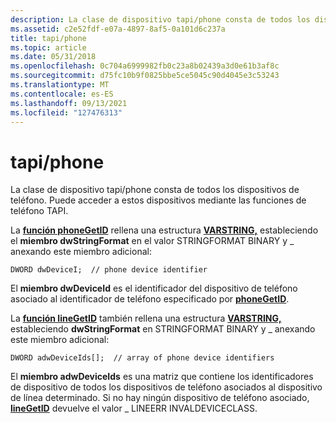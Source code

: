 ```yaml
---
description: La clase de dispositivo tapi/phone consta de todos los dispositivos de teléfono. Puede acceder a estos dispositivos mediante las funciones de teléfono TAPI.
ms.assetid: c2e52fdf-e07a-4897-8af5-0a101d6c237a
title: tapi/phone
ms.topic: article
ms.date: 05/31/2018
ms.openlocfilehash: 0c704a6999982fb0c23a8b02439a3d0e61b3af8c
ms.sourcegitcommit: d75fc10b9f0825bbe5ce5045c90d4045e3c53243
ms.translationtype: MT
ms.contentlocale: es-ES
ms.lasthandoff: 09/13/2021
ms.locfileid: "127476313"
---
```

# <a name="tapiphone"></a>tapi/phone

La clase de dispositivo tapi/phone consta de todos los dispositivos de teléfono. Puede acceder a estos dispositivos mediante las funciones de teléfono TAPI.

La [**función phoneGetID**](/windows/desktop/api/Tapi/nf-tapi-phonegetid) rellena una estructura [**VARSTRING,**](/windows/desktop/api/Tapi/ns-tapi-varstring) estableciendo el **miembro dwStringFormat** en el valor STRINGFORMAT BINARY y \_ anexando este miembro adicional:

``` syntax
DWORD dwDeviceI;  // phone device identifier
```

El **miembro dwDeviceId** es el identificador del dispositivo de teléfono asociado al identificador de teléfono especificado por [**phoneGetID**](/windows/desktop/api/Tapi/nf-tapi-phonegetid).

La [**función lineGetID**](/windows/desktop/api/Tapi/nf-tapi-linegetid) también rellena una estructura [**VARSTRING,**](/windows/desktop/api/Tapi/ns-tapi-varstring) estableciendo **dwStringFormat** en STRINGFORMAT BINARY y \_ anexando este miembro adicional:

``` syntax
DWORD adwDeviceIds[];  // array of phone device identifiers
```

El **miembro adwDeviceIds** es una matriz que contiene los identificadores de dispositivo de todos los dispositivos de teléfono asociados al dispositivo de línea determinado. Si no hay ningún dispositivo de teléfono asociado, [**lineGetID**](/windows/desktop/api/Tapi/nf-tapi-linegetid) devuelve el valor \_ LINEERR INVALDEVICECLASS.

 

 



